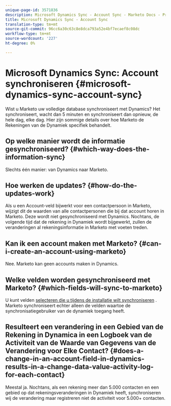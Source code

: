 ```yaml
---
unique-page-id: 3571836
description: Microsoft Dynamics Sync - Account Sync - Marketo Docs - Productdocumentatie
title: Microsoft Dynamics Sync - Account Sync
translation-type: tm+mt
source-git-commit: 96cc6a30c63c8e8dca793a52e4bf7ecaef8c08dc
workflow-type: tm+mt
source-wordcount: '227'
ht-degree: 0%

---
```



# Microsoft Dynamics Sync: Account synchroniseren {#microsoft-dynamics-sync-account-sync}

Wist u Marketo uw volledige database synchroniseert met Dynamics? Het synchroniseert, wacht dan 5 minuten en synchroniseert dan opnieuw, de hele dag, elke dag. Hier zijn sommige details over hoe Marketo de Rekeningen van de Dynamiek specifiek behandelt.

## Op welke manier wordt de informatie gesynchroniseerd? {#which-way-does-the-information-sync}

Slechts één manier: van Dynamics naar Marketo.

## Hoe werken de updates? {#how-do-the-updates-work}

Als u een Account-veld bijwerkt voor een contactpersoon in Marketo, wijzigt dit de waarden van alle contactpersonen die bij dat account horen in Marketo. Deze wordt niet gesynchroniseerd met Dynamics. Nochtans, de volgende tijd dat de rekening in Dynamiek wordt bijgewerkt, zullen de veranderingen al rekeningsinformatie in Marketo met voeten treden.

## Kan ik een account maken met Marketo? {#can-i-create-an-account-using-marketo}

Nee. Marketo kan geen accounts maken in Dynamics.

## Welke velden worden gesynchroniseerd met Marketo? {#which-fields-will-sync-to-marketo}

U kunt velden [selecteren die u tijdens de installatie wilt synchroniseren](https://docs.marketo.com/pages/viewpage.action?pageId=3571830#Step3of3:ConnectMicrosoftDynamicswithMarketo(Online)-SelectFieldstoSync) . Marketo synchroniseert echter alleen de velden waartoe de synchronisatiegebruiker van de dynamiek toegang heeft.

## Resulteert een verandering in een Gebied van de Rekening in Dynamica in een Logboek van de Activiteit van de Waarde van Gegevens van de Verandering voor Elke Contact?  {#does-a-change-in-an-account-field-in-dynamics-results-in-a-change-data-value-activity-log-for-each-contact}

Meestal ja. Nochtans, als een rekening meer dan 5.000 contacten en een gebied op dat rekeningsveranderingen in Dynamiek heeft, synchroniseren wij de verandering maar registreren niet de activiteit voor 5.000+ contacten.
